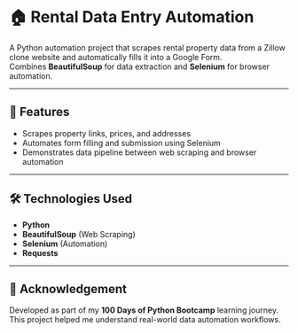 # 🏠 Rental Data Entry Automation

A Python automation project that scrapes rental property data from a Zillow clone website and automatically fills it into a Google Form.  
Combines **BeautifulSoup** for data extraction and **Selenium** for browser automation.

---

## 🚀 Features
- Scrapes property links, prices, and addresses  
- Automates form filling and submission using Selenium  
- Demonstrates data pipeline between web scraping and browser automation  

---

## 🛠️ Technologies Used
- **Python**
- **BeautifulSoup** (Web Scraping)
- **Selenium** (Automation)
- **Requests**

---

## 📌 Acknowledgement
Developed as part of my **100 Days of Python Bootcamp** learning journey.  
This project helped me understand real-world data automation workflows.

